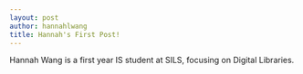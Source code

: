 ```yaml
---
layout: post
author: hannahlwang
title: Hannah's First Post!
---
```

Hannah Wang is a first year IS student at SILS, focusing on Digital Libraries.
